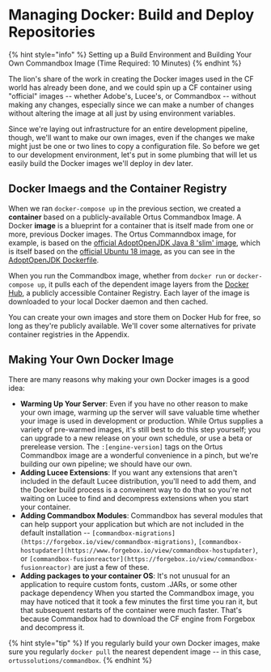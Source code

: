 # Managing Docker: Build and Deploy Repositories

{% hint style="info" %}
Setting up a Build Environment and Building Your Own Commandbox Image \(Time Required: 10 Minutes\)
{% endhint %}

The lion's share of the work in creating the Docker images used in the CF world has already been done, and we could spin up a CF container using "official" images -- whether Adobe's, Lucee's, or Commandbox -- without making any changes, especially since we can make a number of changes without altering the image at all just by using environment variables.

Since we're laying out infrastructure for an entire development pipeline, though, we'll want to make our own images, even if the changes we make might just be one or two lines to copy a configuration file. So before we get to our development environment, let's put in some plumbing that will let us easily build the Docker images we'll deploy in dev later.

## Docker Imaegs and the Container Registry

When we ran `docker-compose up` in the previous section, we created a **container** based on a publicly-available Ortus Commandbox Image. A Docker **image** is a blueprint for a container that is itself made from one or more, previous Docker images. The Ortus Commanndbox image, for example, is based on the [official AdoptOpenJDK Java 8 'slim' image](https://hub.docker.com/r/adoptopenjdk/openjdk8), which is itself based on the [official Ubuntu 18 image](https://hub.docker.com/_/ubuntu), as you can see in the [AdoptOpenJDK Dockerfile](https://github.com/AdoptOpenJDK/openjdk-docker/blob/master/8/jdk/ubuntu/Dockerfile.hotspot.releases.slim).

When you run the Commandbox image, whether from `docker run` or `docker-compose up`, it pulls each of the dependent image layers from the [Docker Hub](https://www.docker.com/products/docker-hub), a publicly accessible Container Registry. Each layer of the image is downloaded to your local Docker daemon and then cached.

You can create your own images and store them on Docker Hub for free, so long as they're publicly available. We'll cover some alternatives for private container registries in the Appendix.

## Making Your Own Docker Image

There are many reasons why making your own Docker images is a good idea:

* **Warming Up Your Server**: Even if you have no other reason to make your own image, warming up the server will save valuable time whether your image is used in development or production. While Ortus supplies a variety of pre-warmed images, it's still best to do this step yourself; you can upgrade to a new release on your own schedule, or use a beta or prerelease version. The `:[engine-version]` tags on the Ortus Commandbox image are a wonderful convenience in a pinch, but we're building our own pipeline; we should have our own.
* **Adding Lucee Extensions**: If you want any extensions that aren't included in the default Lucee distribution, you'll need to add them, and the Docker build process is a conveinent way to do that so you're not waiting on Lucee to find and decompress extensions when you start your container.
* **Adding Commandbox Modules**: Commandbox has several modules that can help support your application but which are not included in the default installation -- `[commandbox-migrations](https://forgebox.io/view/commandbox-migrations)`, `[commandbox-hostupdater](https://www.forgebox.io/view/commandbox-hostupdater)`, or `[commandbox-fusionreactor](https://forgebox.io/view/commandbox-fusionreactor)` are just a few of these.
* **Adding packages to your container OS**: It's not unusual for an application to require custom fonts, custom .JARs, or some other package dependency 
When you started the Commandbox image, you may have noticed that it took a few minutes the first time you ran it, but that subsequent restarts of the container were much faster. That's because Commandbox had to download the CF engine from Forgebox and decompress it. 

{% hint style="tip" %}
If you regularly build your own Docker images, make sure you regularly `docker pull` the nearest dependent image -- in this case, `ortussolutions/commandbox`. 
{% endhint %}